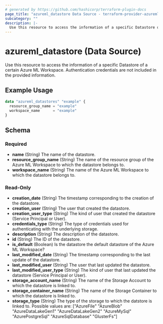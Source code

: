 ```yaml
---
# generated by https://github.com/hashicorp/terraform-plugin-docs
page_title: "azureml_datastore Data Source - terraform-provider-azureml"
subcategory: ""
description: |-
  Use this resource to access the information of a specific Datastore of a certain Azure ML Workspace. Authentication credentials are not included in the provided information.
---
```


# azureml_datastore (Data Source)

Use this resource to access the information of a specific Datastore of a certain Azure ML Workspace. Authentication credentials are not included in the provided information.

## Example Usage

```terraform
data "azureml_datastores" "example" {
  resource_group_name = "example"
  workspace_name      = "example"
}
```

<!-- schema generated by tfplugindocs -->
## Schema

### Required

- **name** (String) The name of the datastore.
- **resource_group_name** (String) The name of the resource group of the Azure ML Workspace to which the datastore belongs to.
- **workspace_name** (String) The name of the Azure ML Workspace to which the datastore belongs to.

### Read-Only

- **creation_date** (String) The timestamp corresponding to the creation of the datastore.
- **creation_user** (String) The user that created the datastore.
- **creation_user_type** (String) The kind of user that created the datastore (Service Principal or User).
- **credentials_type** (String) The type of credentials used for authenticating with the underlying storage.
- **description** (String) The description of the datastore.
- **id** (String) The ID of the datastore.
- **is_default** (Boolean) Is the datastore the default datastore of the Azure ML Workspace?
- **last_modified_date** (String) The timestamp corresponding to the last update of the datastore.
- **last_modified_user** (String) The user that last updated the datastore.
- **last_modified_user_type** (String) The kind of user that last updated the datastore (Service Principal or User).
- **storage_account_name** (String) The name of the Storage Account to which the datastore is linked to.
- **storage_container_name** (String) The name of the Storage Container to which the datastore is linked to.
- **storage_type** (String) The type of the storage to which the datstore is linked to. Possible values are: ["AzureFile" "AzureBlob" "AzureDataLakeGen1" "AzureDataLakeGen2" "AzureMySql" "AzurePostgreSql" "AzureSqlDatabase" "GlusterFs"]


